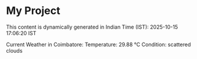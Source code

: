 # My Project

This content is dynamically generated in Indian Time (IST): 2025-10-15 17:06:20 IST


Current Weather in Coimbatore:
Temperature: 29.88 °C
Condition: scattered clouds
